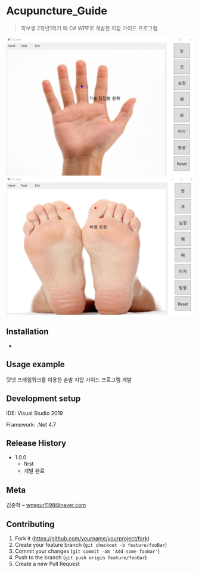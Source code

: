# Acupuncture_Guide
> 학부생 2학년1학기 때 C# WPF로 개발한 지압 가이드 프로그램

![](readme-img/header.png)
![](readme-img/header2.png)

## Installation

-

## Usage example

닷넷 프레임워크를 이용한 손발 지압 가이드 프로그램 개발

## Development setup

IDE: Visual Studio 2019

Framework: .Net 4.7

## Release History

* 1.0.0
    * first
    * 개발 완료

## Meta

김준혁 – wnsgur1198@naver.com

## Contributing

1. Fork it (<https://github.com/yourname/yourproject/fork>)
2. Create your feature branch (`git checkout -b feature/fooBar`)
3. Commit your changes (`git commit -am 'Add some fooBar'`)
4. Push to the branch (`git push origin feature/fooBar`)
5. Create a new Pull Request

<!-- Markdown link & img dfn's -->
